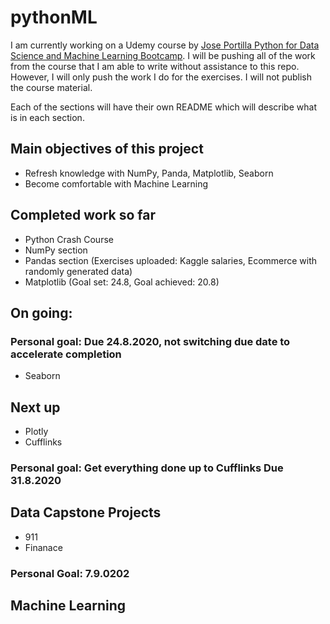 # pythonML
I am currently working on a Udemy course by [Jose Portilla Python for Data Science and Machine Learning Bootcamp](https://www.udemy.com/course/python-for-data-science-and-machine-learning-bootcamp/). 
I will be pushing all of the work from the course that I am able to write without assistance to this repo. 
However, I will only push the work I do for the exercises. I will not publish the course material.

Each of the sections will have their own README which will describe what is in each section.

## Main objectives of this project
- Refresh knowledge with NumPy, Panda, Matplotlib, Seaborn
- Become comfortable with Machine Learning


## Completed work so far
- Python Crash Course
- NumPy section 
- Pandas section (Exercises uploaded: Kaggle salaries, Ecommerce with randomly generated data)
- Matplotlib (Goal set: 24.8, Goal achieved: 20.8)

## On going:
### Personal goal: Due 24.8.2020, not switching due date to accelerate completion
- Seaborn

## Next up
- Plotly
- Cufflinks
### Personal goal: Get everything done up to Cufflinks Due 31.8.2020


## Data Capstone Projects
- 911
- Finanace
### Personal Goal: 7.9.0202

## Machine Learning
